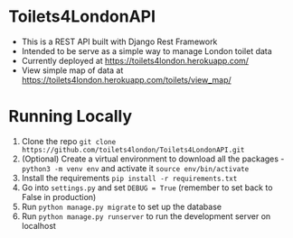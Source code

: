 # Toilets4LondonAPI

- This is a REST API built with Django Rest Framework
- Intended to be serve as a simple way to manage London toilet data
- Currently deployed at https://toilets4london.herokuapp.com/
- View simple map of data at https://toilets4london.herokuapp.com/toilets/view_map/

# Running Locally

1. Clone the repo `git clone https://github.com/toilets4london/Toilets4LondonAPI.git`
2. (Optional) Create a virtual environment to download all the packages - `python3 -m venv env` and activate it `source env/bin/activate`
3. Install the requirements `pip install -r requirements.txt`
4. Go into `settings.py` and set `DEBUG = True` (remember to set back to False in production)
5. Run `python manage.py migrate` to set up the database
6. Run `python manage.py runserver` to run the development server on localhost
    
